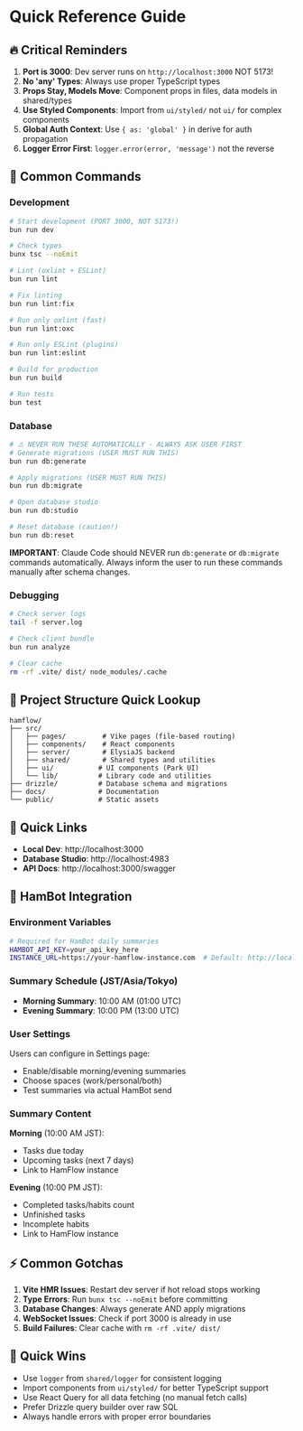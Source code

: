 # Quick Reference Guide

## 🔥 Critical Reminders

1. **Port is 3000**: Dev server runs on `http://localhost:3000` NOT 5173!
2. **No 'any' Types**: Always use proper TypeScript types
3. **Props Stay, Models Move**: Component props in files, data models in shared/types
4. **Use Styled Components**: Import from `ui/styled/` not `ui/` for complex components
5. **Global Auth Context**: Use `{ as: 'global' }` in derive for auth propagation
6. **Logger Error First**: `logger.error(error, 'message')` not the reverse

## 🚀 Common Commands

### Development
```bash
# Start development (PORT 3000, NOT 5173!)
bun run dev

# Check types
bunx tsc --noEmit

# Lint (oxlint + ESLint)
bun run lint

# Fix linting
bun run lint:fix

# Run only oxlint (fast)
bun run lint:oxc

# Run only ESLint (plugins)
bun run lint:eslint

# Build for production
bun run build

# Run tests
bun test
```

### Database
```bash
# ⚠️ NEVER RUN THESE AUTOMATICALLY - ALWAYS ASK USER FIRST
# Generate migrations (USER MUST RUN THIS)
bun run db:generate

# Apply migrations (USER MUST RUN THIS)
bun run db:migrate

# Open database studio
bun run db:studio

# Reset database (caution!)
bun run db:reset
```

**IMPORTANT**: Claude Code should NEVER run `db:generate` or `db:migrate` commands automatically. Always inform the user to run these commands manually after schema changes.

### Debugging
```bash
# Check server logs
tail -f server.log

# Check client bundle
bun run analyze

# Clear cache
rm -rf .vite/ dist/ node_modules/.cache
```

## 📂 Project Structure Quick Lookup

```
hamflow/
├── src/
│   ├── pages/         # Vike pages (file-based routing)
│   ├── components/    # React components
│   ├── server/        # ElysiaJS backend
│   ├── shared/        # Shared types and utilities
│   ├── ui/           # UI components (Park UI)
│   └── lib/          # Library code and utilities
├── drizzle/          # Database schema and migrations
├── docs/             # Documentation
└── public/           # Static assets
```

## 🔗 Quick Links

- **Local Dev**: http://localhost:3000
- **Database Studio**: http://localhost:4983
- **API Docs**: http://localhost:3000/swagger

## 🔔 HamBot Integration

### Environment Variables
```bash
# Required for HamBot daily summaries
HAMBOT_API_KEY=your_api_key_here
INSTANCE_URL=https://your-hamflow-instance.com  # Default: http://localhost:3000
```

### Summary Schedule (JST/Asia/Tokyo)
- **Morning Summary**: 10:00 AM (01:00 UTC)
- **Evening Summary**: 10:00 PM (13:00 UTC)

### User Settings
Users can configure in Settings page:
- Enable/disable morning/evening summaries
- Choose spaces (work/personal/both)
- Test summaries via actual HamBot send

### Summary Content
**Morning** (10:00 AM JST):
- Tasks due today
- Upcoming tasks (next 7 days)
- Link to HamFlow instance

**Evening** (10:00 PM JST):
- Completed tasks/habits count
- Unfinished tasks
- Incomplete habits
- Link to HamFlow instance

## ⚡ Common Gotchas

1. **Vite HMR Issues**: Restart dev server if hot reload stops working
2. **Type Errors**: Run `bunx tsc --noEmit` before committing
3. **Database Changes**: Always generate AND apply migrations
4. **WebSocket Issues**: Check if port 3000 is already in use
5. **Build Failures**: Clear cache with `rm -rf .vite/ dist/`

## 🎯 Quick Wins

- Use `logger` from `shared/logger` for consistent logging
- Import components from `ui/styled/` for better TypeScript support
- Use React Query for all data fetching (no manual fetch calls)
- Prefer Drizzle query builder over raw SQL
- Always handle errors with proper error boundaries